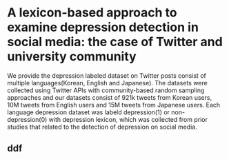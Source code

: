 # A lexicon-based approach to examine depression detection in social media: the case of Twitter and university community

We provide the depression labeled dataset on Twitter posts consist of multiple languages(Korean, English and Japanese). The datasets were collected using Twitter APIs with community-based random sampling approaches and our datasets consist of 921k tweets from Korean users, 10M tweets from English users and 15M tweets from Japanese users. Each language depression dataset was labeld depression(1) or non-depression(0) with depression lexicon, which was collected from prior studies that related to the detection of depression on social media.


## ddf

